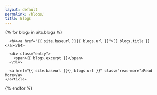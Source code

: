 ```yaml
---
layout: default
permalink: /blogs/
title: Blogs
---
```


<div class="blogs font-small">
  {% for blogs in site.blogs %}
    <article class="blogs">

      <h4><a href="{{ site.baseurl }}{{ blogs.url }}">{{ blogs.title }}</a></h4>

      <div class="entry">
        <span>{{ blogs.excerpt }}</span>
      </div>

      <a href="{{ site.baseurl }}{{ blogs.url }}" class="read-more">Read More</a>
    </article>
  {% endfor %}
</div>

